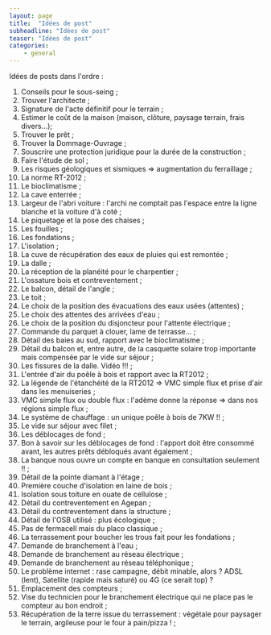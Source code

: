 ```yaml
---
layout: page
title:  "Idées de post"
subheadline: "Idées de post"
teaser: "Idées de post"
categories:
    - general
---
```

Idées de posts dans l'ordre :

1. Conseils pour le sous-seing ;
1. Trouver l'architecte ;
1. Signature de l'acte définitif pour le terrain ;
1. Estimer le coût de la maison (maison, clôture, paysage terrain, frais divers...);
1. Trouver le prêt ;
1. Trouver la Dommage-Ouvrage ;
1. Souscrire une protection juridique pour la durée de la construction ;
1. Faire l'étude de sol ;
1. Les risques géologiques et sismiques => augmentation du ferraillage ;
1. La norme RT-2012 ;
1. Le bioclimatisme ;
1. La cave enterrée ;
1. Largeur de l'abri voiture : l'archi ne comptait pas l'espace entre la ligne blanche et  la voiture d'à coté ;
1. Le piquetage et la pose des chaises ;
1. Les fouilles ;
1. Les fondations ;
1. L'isolation ;
1. La cuve de récupération des eaux de pluies qui est remontée ;
1. La dalle ;
1. La réception de la planéité pour le charpentier ;
1. L'ossature bois et contreventement ;
1. Le balcon, détail de l'angle ;
1. Le toit ;
1. Le choix de la position des évacuations des eaux usées (attentes) ;
1. Le choix des attentes des arrivées d'eau ;
1. Le choix de la position du disjoncteur pour l'attente électrique ;
1. Commande du parquet à clouer, lame de terrasse... ;
1. Détail des baies au sud, rapport avec le bioclimatisme ;
1. Détail du balcon et, entre autre, de la casquette solaire trop importante mais compensée par le vide sur séjour ;
1. Les fissures de la dalle. Vidéo !!! ;
1. L'entrée d'air du poêle à bois et rapport avec la RT2012 ;
1. La légende de l'étanchéité de la RT2012 => VMC simple flux et prise d'air dans les menuiseries ;
1. VMC simple flux ou double flux : l'adème donne la réponse => dans nos régions simple flux ;
1. Le système de chauffage : un unique poêle à bois de 7KW !! ;
1. Le vide sur séjour avec filet ;
1. Les déblocages de fond ;
1. Bon à savoir sur les déblocages de fond : l'apport doit être consommé avant, les autres prêts débloqués avant également ;
1. La banque nous ouvre un compte en banque en consultation seulement !! ;
1. Détail de la pointe diamant à l'étage ;
1. Première couche d'isolation en laine de bois ;
1. Isolation sous toiture en ouate de cellulose ;
1. Détail  du contreventement en Agepan ;
1. Détail du contreventement dans la structure ;
1. Détail de l'OSB utilisé : plus écologique ;
1. Pas de fermacell mais du placo classique ;
1. La terrassement pour boucher les trous fait pour les fondations ;
1. Demande de branchement à l'eau ;
1. Demande de branchement au réseau électrique ;
1. Demande de branchement au réseau téléphonique ;
1. Le problème internet : rase campagne, débit minable, alors ? ADSL (lent), Satellite (rapide mais saturé) ou 4G (ce serait top) ?
1. Emplacement des compteurs ;
1. Vise du technicien pour le branchement électrique qui ne place pas le compteur au bon endroit ;
1. Récupération de la terre issue du terrassement : végétale pour paysager le terrain, argileuse pour le four à pain/pizza !  ;


